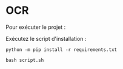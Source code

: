 # OCR

Pour exécuter le projet :

  Exécutez le script d'installation :
  
    python -m pip install -r requirements.txt
   
    bash script.sh
    
